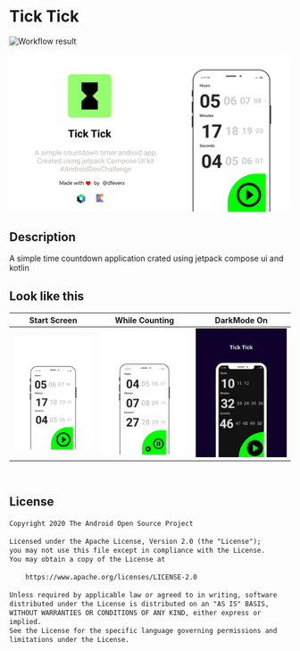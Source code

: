 # Tick Tick

<!--- Replace <OWNER> with your Github Username and <REPOSITORY> with the name of your repository. -->
<!--- You can find both of these in the url bar when you open your repository in github. -->
![Workflow result](https://github.com/dfeverx/countdown-timer/workflows/Check/badge.svg)

![GitHub Cards Preview](https://github.com/dfeverx/countdown-timer/blob/main/showcase/banner.png?raw=true)




<!---***Try latest Expenso app apk from below 👇*** -->

<!---[![Expenso](https://imgapk) -->
##  Description
<!--- Describe your app in one or two sentences -->
A simple time countdown application crated using jetpack compose ui and kotlin 


## Look like this
Start Screen | While Counting | DarkMode On
--- | --- | ---
![](https://github.com/dfeverx/countdown-timer/blob/main/showcase/0001-17910407801_20210307_124840_0000.png) | ![](https://github.com/dfeverx/countdown-timer/blob/main/showcase/0001-17910422917_20210307_124918_0000.png) | ![](https://github.com/dfeverx/countdown-timer/blob/main/showcase/0001-17887972125_20210306_215936_0000.png) 
<br />





<!--## :bulb: Motivation and Context-->
<!--- Optionally point readers to interesting parts of your submission. -->
<!--- What are you especially proud of? -->



## License
```
Copyright 2020 The Android Open Source Project

Licensed under the Apache License, Version 2.0 (the "License");
you may not use this file except in compliance with the License.
You may obtain a copy of the License at

    https://www.apache.org/licenses/LICENSE-2.0

Unless required by applicable law or agreed to in writing, software
distributed under the License is distributed on an "AS IS" BASIS,
WITHOUT WARRANTIES OR CONDITIONS OF ANY KIND, either express or implied.
See the License for the specific language governing permissions and
limitations under the License.
```
